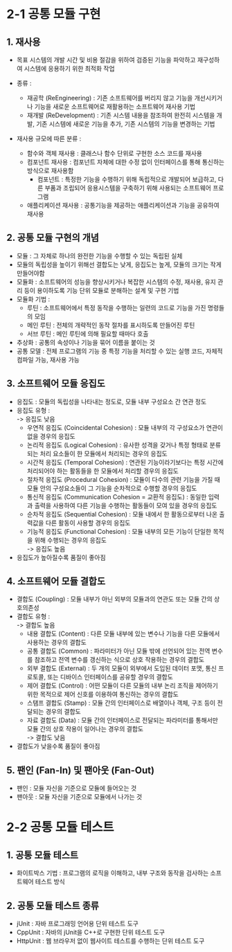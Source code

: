 # 2-1 공통 모듈 구현

## 1. 재사용
- 목표 시스템의 개발 시간 및 비용 절감을 위하여 검증된 기능을 파악하고 재구성하여 시스템에 응용하기 위한 최적화 작업
- 종류 :
    - 재공학 (ReEngineering) : 기존 소프트웨어를 버리지 않고 기능을 개선시키거나 기능을 새로운 소프트웨어로 재활용하는 소프트웨어 재사용 기법
    - 재개발 (ReDevelopment) : 기존 시스템 내용을 참조하여 완전히 시스템을 개발, 기존 시스템에 새로운 기능을 추가, 기존 시스템의 기능을 변경하는 기법

- 재사용 규모에 따른 분류 :
    - 함수와 객체 재사용 : 클래스나 함수 단위로 구현한 소스 코드를 재사용
    - 컴포넌트 재사용 : 컴포넌트 자체에 대한 수정 없이 인터페이스를 통해 통신하는 방식으로 재사용함
        - 컴포넌트 : 특정한 기능을 수행하기 위해 독립적으로 개발되어 보급하고, 다른 부품과 조립되어 응용시스템을 구축하기 위해 사용되는 소프트웨어 프로그램
    - 애플리케이션 재사용 : 공통기능을 제공하는 애플리케이션과 기능을 공유하여 재사용

## 2. 공통 모듈 구현의 개념
- 모듈 : 그 자체로 하나의 완전한 기능을 수행할 수 있는 독립된 실체
- 모듈의 독립성을 높이기 위해선 결합도는 낮게, 응집도는 높게, 모듈의 크기는 작게 만들어야함
- 모듈화 : 소프트웨어의 성능을 향상시키거나 복잡한 시스템의 수정, 재사용, 유지 관리 등이 용이하도록 기능 단위 모듈로 분해하는 설계 및 구현 기법
- 모듈화 기법 :
    - 루틴 : 소프트웨어에서 특정 동작을 수행하는 일련의 코드로 기능을 가진 명령들의 모임
    - 메인 루틴 : 전체의 개략적인 동작 절차를 표시하도록 만들어진 루틴
    - 서브 루틴 : 메인 루틴에 의해 필요할 때마다 호출
- 추상화 : 공통의 속성이나 기능을 묶어 이름을 붙이는 것
- 공통 모델 : 전체 프로그램의 기능 중 특정 기능을 처리할 수 있는 실행 코드, 자체적 컴파일 가능, 재사용 가능

## 3. 소프트웨어 모듈 응집도
- 응집도 : 모듈의 독립성을 나타내는 정도로, 모듈 내부 구성요소 간 연관 정도
- 응집도 유형 :  
    -> 응집도 낮음
    - 우연적 응집도 (Coincidental Cohesion) : 모듈 내부의 각 구성요소가 연관이 없을 경우의 응집도
    - 논리적 응집도 (Logical Cohesion) : 유사한 성격을 갖거나 특정 형태로 분류되는 처리 요소들이 한 모듈에서 처리되는 경우의 응집도
    - 시간적 응집도 (Temporal Cohesion) : 연관된 기능이라기보다는 특정 시간에 처리되어야 하는 활동들을 한 모듈에서 처리할 경우의 응집도
    - 절차적 응집도 (Procedural Cohesion) : 모듈이 다수의 관련 기능을 가질 때 모듈 안의 구성요소들이 그 기능을 순차적으로 수행할 경우의 응집도
    - 통신적 응집도 (Communication Cohesion = 교환적 응집도) : 동일한 입력과 출력을 사용하여 다른 기능을 수행하는 활동들이 모여 있을 경우의 응집도
    - 순차적 응집도 (Sequential Cohesion) : 모듈 내에서 한 활동으로부터 나온 출력값을 다른 활동이 사용할 경우의 응집도
    - 기능적 응집도 (Functional Cohesion) : 모듈 내부의 모든 기능이 단일한 목적을 위해 수행되는 경우의 응집도  
    -> 응집도 높음
- 응집도가 높아질수록 품질이 좋아짐

## 4. 소프트웨어 모듈 결합도
- 결합도 (Coupling) : 모듈 내부가 아닌 외부의 모듈과의 연관도 또는 모듈 간의 상호의존성
- 결합도 유형 :  
    -> 결합도 높음
    - 내용 결합도 (Content) : 다른 모듈 내부에 있는 변수나 기능을 다른 모듈에서 사용하는 경우의 결합도
    - 공통 결합도 (Common) : 파라미터가 아닌 모듈 밖에 선언되어 있는 전역 변수를 참조하고 전역 변수를 갱신하는 식으로 상호 작용하는 경우의 결합도
    - 외부 결합도 (External) : 두 개의 모듈이 외부에서 도입된 데이터 포맷, 통신 프로토콜, 또는 디바이스 인터페이스를 공유할 경우의 결합도
    - 제어 결합도 (Control) : 어떤 모듈이 다른 모듈의 내부 논리 조직을 제어하기 위한 목적으로 제어 신호를 이용하여 통신하는 경우의 결합도
    - 스탬프 결합도 (Stamp) : 모듈 간의 인터페이스로 배열이나 객체, 구조 등이 전달되는 경우의 결합도
    - 자료 결합도 (Data) : 모듈 간의 인터페이스로 전달되는 파라미터를 통해서만 모듈 간의 상호 작용이 일어나는 경우의 결합도  
    -> 결합도 낮음
- 결합도가 낮을수록 품질이 좋아짐

## 5. 팬인 (Fan-In) 및 팬아웃 (Fan-Out)
- 팬인 : 모듈 자신을 기준으로 모듈에 들어오는 것
- 팬아웃 : 모듈 자신을 기준으로 모듈에서 나가는 것

# 2-2 공통 모듈 테스트

## 1. 공통 모듈 테스트
- 화이트박스 기법 : 프로그램의 로직을 이해하고, 내부 구조와 동작을 검사하는 소프트웨어 테스트 방식

## 2. 공통 모듈 테스트 종류
- jUnit : 자바 프로그래밍 언어용 단위 테스트 도구
- CppUnit : 자바의 jUnit을 C++로 구현한 단위 테스트 도구
- HttpUnit : 웹 브라우저 없이 웹사이트 테스트를 수행하는 단위 테스트 도구